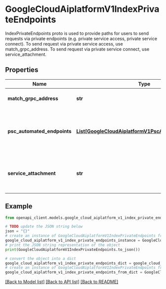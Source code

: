 # GoogleCloudAiplatformV1IndexPrivateEndpoints

IndexPrivateEndpoints proto is used to provide paths for users to send requests via private endpoints (e.g. private service access, private service connect). To send request via private service access, use match_grpc_address. To send request via private service connect, use service_attachment.

## Properties

Name | Type | Description | Notes
------------ | ------------- | ------------- | -------------
**match_grpc_address** | **str** | Output only. The ip address used to send match gRPC requests. | [optional] [readonly] 
**psc_automated_endpoints** | [**List[GoogleCloudAiplatformV1PscAutomatedEndpoints]**](GoogleCloudAiplatformV1PscAutomatedEndpoints.md) | Output only. PscAutomatedEndpoints is populated if private service connect is enabled if PscAutomatedConfig is set. | [optional] [readonly] 
**service_attachment** | **str** | Output only. The name of the service attachment resource. Populated if private service connect is enabled. | [optional] [readonly] 

## Example

```python
from openapi_client.models.google_cloud_aiplatform_v1_index_private_endpoints import GoogleCloudAiplatformV1IndexPrivateEndpoints

# TODO update the JSON string below
json = "{}"
# create an instance of GoogleCloudAiplatformV1IndexPrivateEndpoints from a JSON string
google_cloud_aiplatform_v1_index_private_endpoints_instance = GoogleCloudAiplatformV1IndexPrivateEndpoints.from_json(json)
# print the JSON string representation of the object
print(GoogleCloudAiplatformV1IndexPrivateEndpoints.to_json())

# convert the object into a dict
google_cloud_aiplatform_v1_index_private_endpoints_dict = google_cloud_aiplatform_v1_index_private_endpoints_instance.to_dict()
# create an instance of GoogleCloudAiplatformV1IndexPrivateEndpoints from a dict
google_cloud_aiplatform_v1_index_private_endpoints_from_dict = GoogleCloudAiplatformV1IndexPrivateEndpoints.from_dict(google_cloud_aiplatform_v1_index_private_endpoints_dict)
```
[[Back to Model list]](../README.md#documentation-for-models) [[Back to API list]](../README.md#documentation-for-api-endpoints) [[Back to README]](../README.md)


